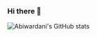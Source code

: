 ### Hi there 👋

<!--
**abiewardani/abiewardani** is a ✨ _special_ ✨ repository because its `README.md` (this file) appears on your GitHub profile.

Here are some ideas to get you started:

- 🔭 I’m currently working on ...
- 🌱 I’m currently learning ...
- 👯 I’m looking to collaborate on ...
- 🤔 I’m looking for help with ...
- 💬 Ask me about ...
- 📫 How to reach me: ...
- 😄 Pronouns: ...
- ⚡ Fun fact: ...
-->

![Abiwardani's GitHub stats](https://github-readme-stats.vercel.app/api?username=abiewardani&show_icons=true&theme=radical&count_private=true)

